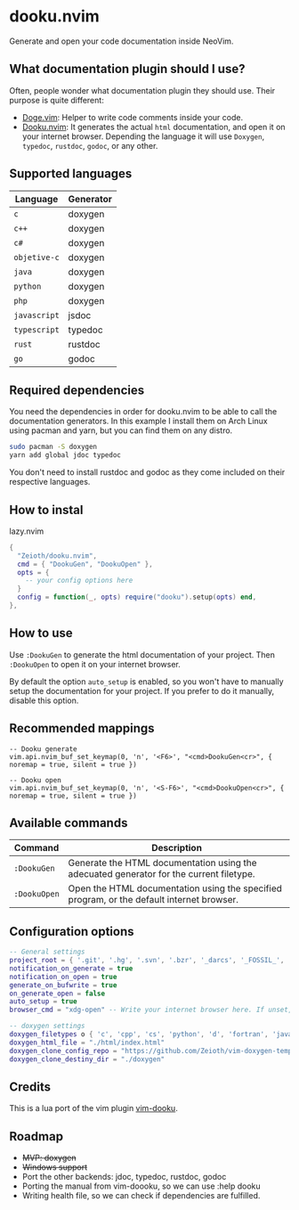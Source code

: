 # dooku.nvim
Generate and open your code documentation inside NeoVim.

## What documentation plugin should I use?
Often, people wonder what documentation plugin they should use. Their purpose is quite different:

* [Doge.vim](https://github.com/kkoomen/vim-doge): Helper to write code comments inside your code.
* [Dooku.nvim](https://github.com/Zeioth/dooku.nvim): It generates the actual `html` documentation, and open it on your internet browser. Depending the language it will use `Doxygen`, `typedoc`, `rustdoc`, `godoc`, or any other.


## Supported languages 

| Language | Generator |
|--|--|
| `c` | doxygen |
| `c++` | doxygen |
| `c# `| doxygen |
| `objetive-c` | doxygen |
| `java` | doxygen | 
| `python` | doxygen |
| `php` | doxygen |
| `javascript` | jsdoc |
| `typescript` | typedoc |
| `rust` | rustdoc |
| `go`| godoc |

## Required dependencies
You need the dependencies in order for dooku.nvim to be able to call the documentation generators. In this example I install them on Arch Linux using pacman and yarn, but you can find them on any distro.
```sh
sudo pacman -S doxygen
yarn add global jdoc typedoc
```
You don't need to install rustdoc and godoc as they come included on their respective languages.

## How to instal
lazy.nvim
```lua
{
  "Zeioth/dooku.nvim",
  cmd = { "DookuGen", "DookuOpen" },
  opts = {
    -- your config options here
  }
  config = function(_, opts) require("dooku").setup(opts) end,
},
```
## How to use
Use `:DookuGen` to generate the html documentation of your project. Then `:DookuOpen` to open it on your internet browser. 

By default the option `auto_setup` is enabled, so you won't have to manually setup the documentation for your project. If you prefer to do it manually, disable this option.

## Recommended mappings
```
-- Dooku generate
vim.api.nvim_buf_set_keymap(0, 'n', '<F6>', "<cmd>DookuGen<cr>", { noremap = true, silent = true })

-- Dooku open
vim.api.nvim_buf_set_keymap(0, 'n', '<S-F6>', "<cmd>DookuOpen<cr>", { noremap = true, silent = true })
```

## Available commands
| Command | Description|
|--|--|
| `:DookuGen` | Generate the HTML documentation using the adecuated generator for the current filetype. |
| `:DookuOpen` | Open the HTML documentation using the specified program, or the default internet browser. |

## Configuration options
```lua
-- General settings
project_root = { '.git', '.hg', '.svn', '.bzr', '_darcs', '_FOSSIL_', '.fslckout' }
notification_on_generate = true
notification_on_open = true
generate_on_bufwrite = true
on_generate_open = false
auto_setup = true
browser_cmd = "xdg-open" -- Write your internet browser here. If unset, it will attempt to detect it automatically.

-- doxygen settings
doxygen_filetypes o { 'c', 'cpp', 'cs', 'python', 'd', 'fortran', 'java', 'perl', 'vhdl', 'objc', 'php' } -- for this filetypes use doxygen
doxygen_html_file = "./html/index.html"                                          -- html file to open with :DookuOpen.
doxygen_clone_config_repo = "https://github.com/Zeioth/vim-doxygen-template.git" -- repo to clone if auto_setup
doxygen_clone_destiny_dir = "./doxygen"                                          -- clone into this dir.
```

## Credits
This is a lua port of the vim plugin [vim-dooku](https://github.com/Zeioth/vim-dooku).

## Roadmap
* ~~MVP: doxygen~~
* ~~Windows support~~
* Port the other backends: jdoc, typedoc, rustdoc, godoc
* Porting the manual from vim-doooku, so we can use :help dooku
* Writing health file, so we can check if dependencies are fulfilled.
